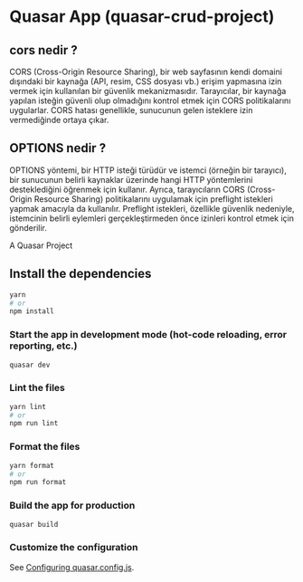 # Quasar App (quasar-crud-project)
## cors nedir ?
CORS (Cross-Origin Resource Sharing), bir web sayfasının kendi domaini dışındaki bir kaynağa (API, resim, CSS dosyası vb.) erişim yapmasına izin vermek için kullanılan bir güvenlik mekanizmasıdır. Tarayıcılar, bir kaynağa yapılan isteğin güvenli olup olmadığını kontrol etmek için CORS politikalarını uygularlar. CORS hatası genellikle, sunucunun gelen isteklere izin vermediğinde ortaya çıkar.
## OPTIONS nedir ?
OPTIONS yöntemi, bir HTTP isteği türüdür ve istemci (örneğin bir tarayıcı), bir sunucunun belirli kaynaklar üzerinde hangi HTTP yöntemlerini desteklediğini öğrenmek için kullanır. Ayrıca, tarayıcıların CORS (Cross-Origin Resource Sharing) politikalarını uygulamak için preflight istekleri yapmak amacıyla da kullanılır. Preflight istekleri, özellikle güvenlik nedeniyle, istemcinin belirli eylemleri gerçekleştirmeden önce izinleri kontrol etmek için gönderilir.


A Quasar Project

## Install the dependencies
```bash
yarn
# or
npm install
```

### Start the app in development mode (hot-code reloading, error reporting, etc.)
```bash
quasar dev
```


### Lint the files
```bash
yarn lint
# or
npm run lint
```


### Format the files
```bash
yarn format
# or
npm run format
```



### Build the app for production
```bash
quasar build
```

### Customize the configuration
See [Configuring quasar.config.js](https://v2.quasar.dev/quasar-cli-vite/quasar-config-js).
